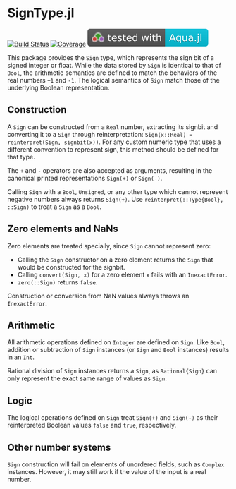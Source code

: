 # SignType.jl

[![Build Status][ci-status-img]][ci-status-url]
[![Coverage][codecov-img]][codecov-url]
[![Aqua.jl][aqua-img]][aqua-url]

This package provides the `Sign` type, which represents the sign bit of a signed integer or float.
While the data stored by `Sign` is identical to that of `Bool`, the arithmetic semantics are defined
to match the behaviors of the real numbers `+1` and `-1`. The logical semantics of `Sign` match
those of the underlying Boolean representation.

## Construction

A `Sign` can be constructed from a `Real` number, extracting its signbit and converting it to a
`Sign` through reinterpretation: `Sign(x::Real) = reinterpret(Sign, signbit(x))`. For any custom
numeric type that uses a different convention to represent sign, this method should be defined for
that type.

The `+` and `-` operators are also accepted as arguments, resulting in the canonical printed
representations `Sign(+)` or `Sign(-)`.

Calling `Sign` with a `Bool`, `Unsigned`, or any other type which cannot represent negative numbers
always returns `Sign(+)`. Use `reinterpret(::Type{Bool}, ::Sign)` to treat a `Sign` as a `Bool`.

## Zero elements and NaNs

Zero elements are treated specially, since `Sign` cannot represent zero:
  * Calling the `Sign` constructor on a zero element returns the `Sign` that would be constructed
    for the signbit.
  * Calling `convert(Sign, x)` for a zero element `x` fails with an `InexactError`.
  * `zero(::Sign)` returns `false`.

Construction or conversion from NaN values always throws an `InexactError`.

## Arithmetic

All arithmetic operations defined on `Integer` are defined on `Sign`. Like `Bool`, addition or
subtraction of `Sign` instances (or `Sign` and `Bool` instances) results in an `Int`.

Rational division of `Sign` instances returns a `Sign`, as `Rational{Sign}` can only represent the
exact same range of values as `Sign`.

## Logic

The logical operations defined on `Sign` treat `Sign(+)` and `Sign(-)` as their reinterpreted
Boolean values `false` and `true`, respectively.

## Other number systems

`Sign` construction will fail on elements of unordered fields, such as `Complex` instances. However,
it may still work if the value of the input is a real number.

[ci-status-img]:    https://github.com/brainandforce/SignType.jl/workflows/CI/badge.svg
[ci-status-url]:    https://github.com/brainandforce/SignType.jl/actions
[aqua-img]:         https://raw.githubusercontent.com/JuliaTesting/Aqua.jl/master/badge.svg
[aqua-url]:         https://github.com/JuliaTesting/Aqua.jl
[codecov-img]:      https://codecov.io/gh/brainandforce/SignType.jl/branch/main/graph/badge.svg
[codecov-url]:      https://codecov.io/gh/brainandforce/SignType.jl/
